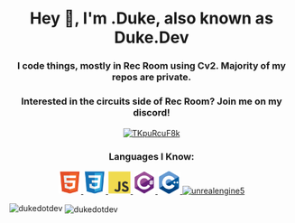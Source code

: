 <h1 align="center">Hey 👋, I'm .Duke, also known as Duke.Dev</h1>
<h3 align="center">I code things, mostly in Rec Room using Cv2. Majority of my repos are private.</h3>





<h3 align="center">Interested in the circuits side of Rec Room? Join me on my discord!</h3>
<p align="center">
<a href="https://discord.gg/TKpuRcuF8k" target="blank"><img align="center" src="https://raw.githubusercontent.com/rahuldkjain/github-profile-readme-generator/master/src/images/icons/Social/discord.svg" alt="TKpuRcuF8k" height="30" width="40" /></a>
</p>
<h3 align="center">Languages I Know:</h3>
<p align="center"> 

<p align="center"> 
<a href="https://www.w3schools.com/html/" target="_blank" rel="noreferrer"> <img src="https://raw.githubusercontent.com/devicons/devicon/master/icons/html5/html5-original.svg" alt="html5" width="40" height="40"/> </a>
<a href="https://www.w3schools.com/css/" target="_blank" rel="noreferrer"> <img src="https://raw.githubusercontent.com/devicons/devicon/master/icons/css3/css3-original.svg" alt="css3" width="40" height="40"/> </a>
<a href="https://www.w3schools.com/js/" target="_blank" rel="noreferrer"> <img src="https://raw.githubusercontent.com/devicons/devicon/master/icons/javascript/javascript-original.svg" alt="javascript" width="40" height="40"/> </a>
<a href="https://www.w3schools.com/cs/" target="_blank" rel="noreferrer"> <img src="https://raw.githubusercontent.com/devicons/devicon/master/icons/csharp/csharp-original.svg" alt="csharp" width="40" height="40"/> </a>
<a href="https://www.w3schools.com/cpp/" target="_blank" rel="noreferrer"> <img src="https://raw.githubusercontent.com/devicons/devicon/master/icons/cplusplus/cplusplus-original.svg" alt="cplusplus" width="40" height="40"/> </a>
<a href="https://unrealengine.com/" target="_blank" rel="noreferrer"> <img src="[https://epicgames.ent.box.com/s/c2m8idcyejqvg5mjf4e2q73b7jbaghft/file/809821464608](https://dl2.boxcloud.com/api/2.0/files/809821464608/content?preview=true&version=866775155408&access_token=1!KivkGl8idDoUSVoYad654wcR3I8KB9gKgfWfjQGSnuq2AjX8pZNg9R_3OsTVWI5qKGb-f_9TNd984A_7VMD1s4GJYTsTGAhuO2SCIa_UKbiXj9sGN-WDcuX5TySIwi6qfd2OJqYxxD064klnwjSUvNOytYapWClxxXvOFxh6Ip8BhF_aQPLrsIRfe2BaUWqz_kBlfGteJo-5VDlchJv4386g-WBsNbIiMpRojxVTNwaNeA1j0dfbavqz3D_2axm1WzPwkKgbGQ-SWaaq2bAtMI1ESoszk3c-pCUcB-z1_-0aSuLgD8zwZQdd-5xdWwGTtILBoZ7xgxAEWF1WhhNHjdaAI3vBJhvsmyYJNFkEEYWbyB0AhFhmLzGBc8y_7X2CDobi7ONqx8x8YfEK39E1L-7njMUDXvlpzKjihGqNm8l3I0X3vniLpPK3UoqC5E7XGofp5oCF4EOGfpJpzWkpWCt-2nZVZfrmcpcnnhcm0zwBg3f5Sved9HfZBL0MCaVYM_wFR-UnhfQCHxhk5hCoSW4O-TxpkdPjtYcVmawtPBLX8F7f3SDbMR7JEIrpl6rnQwdX&shared_link=https%3A%2F%2Fepicgames.ent.box.com%2Fs%2Fc2m8idcyejqvg5mjf4e2q73b7jbaghft&box_client_name=box-content-preview&box_client_version=2.90.0)" alt="unrealengine5" width="40" height="40"/> </a>


<p><img align="left" src="https://github-readme-stats.vercel.app/api/top-langs?username=dukedotdev&show_icons=true&locale=en&layout=compact&theme=tokyonight" alt="dukedotdev" /></p>

<p>&nbsp;<img align="center" src="https://github-readme-stats.vercel.app/api?username=dukedotdev&show_icons=true&locale=en&theme=tokyonight" alt="dukedotdev" /></p>

